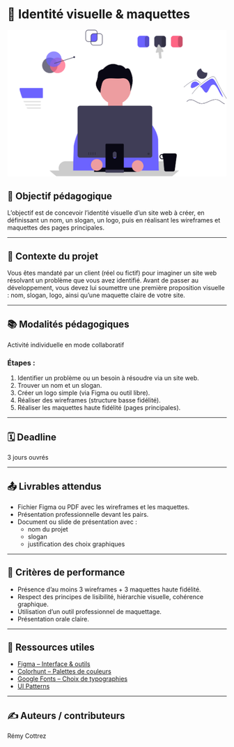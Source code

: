 # 🧾 Identité visuelle & maquettes

<img src="./img/designer.svg" alt="designer">

## 🎯 Objectif pédagogique

L’objectif est de concevoir l’identité visuelle d’un site web à créer, en définissant un nom, un slogan, un logo, puis en réalisant les wireframes et maquettes des pages principales.

---

## 🧭 Contexte du projet

Vous êtes mandaté par un client (réel ou fictif) pour imaginer un site web résolvant un problème que vous avez identifié. Avant de passer au développement, vous devez lui soumettre une première proposition visuelle : nom, slogan, logo, ainsi qu’une maquette claire de votre site.

---

## 📚 Modalités pédagogiques

Activité individuelle en mode collaboratif

### Étapes :

1. Identifier un problème ou un besoin à résoudre via un site web.
2. Trouver un nom et un slogan.
3. Créer un logo simple (via Figma ou outil libre).
4. Réaliser des wireframes (structure basse fidélité).
5. Réaliser les maquettes haute fidélité (pages principales).

---

## 🗓 Deadline

3 jours ouvrés

---

## 📤 Livrables attendus

* Fichier Figma ou PDF avec les wireframes et les maquettes.
* Présentation professionnelle devant les pairs.
* Document ou slide de présentation avec :
  * nom du projet
  * slogan
  * justification des choix graphiques

---

## 📏 Critères de performance

* Présence d’au moins 3 wireframes + 3 maquettes haute fidélité.
* Respect des principes de lisibilité, hiérarchie visuelle, cohérence graphique.
* Utilisation d’un outil professionnel de maquettage.
* Présentation orale claire.

---

## 🔗 Ressources utiles

* [Figma – Interface & outils](https://www.figma.com)
* [Colorhunt – Palettes de couleurs](https://colorhunt.co)
* [Google Fonts – Choix de typographies](https://fonts.google.com)
* [UI Patterns](https://ui-patterns.com)

---

## ✍️ Auteurs / contributeurs

Rémy Cottrez
